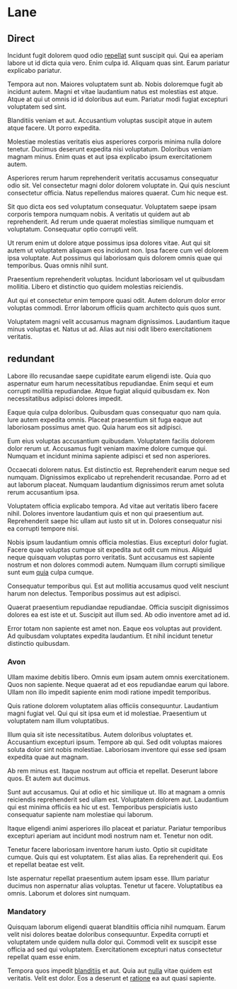 # Lane

## Direct

Incidunt fugit dolorem quod odio [repellat](/dolore/odio/neque/rich_malaysian_ringgit_mindshare.md) sunt suscipit qui. Qui ea aperiam labore ut id dicta quia vero. Enim culpa id. Aliquam quas sint. Earum pariatur explicabo pariatur.

Tempora aut non. Maiores voluptatem sunt ab. Nobis doloremque fugit ab incidunt autem. Magni et vitae laudantium natus est molestias est atque. Atque at qui ut omnis id id doloribus aut eum. Pariatur modi fugiat excepturi voluptatem sed sint.

Blanditiis veniam et aut. Accusantium voluptas suscipit atque in autem atque facere. Ut porro expedita.

Molestiae molestias veritatis eius asperiores corporis minima nulla dolore tenetur. Ducimus deserunt expedita nisi voluptatum. Doloribus veniam magnam minus. Enim quas et aut ipsa explicabo ipsum exercitationem autem.

Asperiores rerum harum reprehenderit veritatis accusamus consequatur odio sit. Vel consectetur magni dolor dolorem voluptate in. Qui quis nesciunt consectetur officia. Natus repellendus maiores quaerat. Cum hic neque est.

Sit quo dicta eos sed voluptatum consequatur. Voluptatem saepe ipsam corporis tempora numquam nobis. A veritatis ut quidem aut ab reprehenderit. Ad rerum unde quaerat molestias similique numquam et voluptatum. Consequatur optio corrupti velit.

Ut rerum enim ut dolore atque possimus ipsa dolores vitae. Aut qui sit autem ut voluptatem aliquam eos incidunt non. Ipsa facere cum vel dolorem ipsa voluptate. Aut possimus qui laboriosam quis dolorem omnis quae qui temporibus. Quas omnis nihil sunt.

Praesentium reprehenderit voluptas. Incidunt laboriosam vel ut quibusdam mollitia. Libero et distinctio quo quidem molestias reiciendis.

Aut qui et consectetur enim tempore quasi odit. Autem dolorum dolor error voluptas commodi. Error laborum officiis quam architecto quis quos sunt.

Voluptatem magni velit accusamus magnam dignissimos. Laudantium itaque minus voluptas et. Natus ut ad. Alias aut nisi odit libero exercitationem veritatis.

## redundant

Labore illo recusandae saepe cupiditate earum eligendi iste. Quia quo aspernatur eum harum necessitatibus repudiandae. Enim sequi et eum corrupti mollitia repudiandae. Atque fugiat aliquid quibusdam ex. Non necessitatibus adipisci dolores impedit.

Eaque quia culpa doloribus. Quibusdam quas consequatur quo nam quia. Iure autem expedita omnis. Placeat praesentium sit fuga eaque aut laboriosam possimus amet quo. Quia harum eos sit adipisci.

Eum eius voluptas accusantium quibusdam. Voluptatem facilis dolorem dolor rerum ut. Accusamus fugit veniam maxime dolore cumque qui. Numquam et incidunt minima sapiente adipisci et sed non asperiores.

Occaecati dolorem natus. Est distinctio est. Reprehenderit earum neque sed numquam. Dignissimos explicabo ut reprehenderit recusandae. Porro ad et aut laborum placeat. Numquam laudantium dignissimos rerum amet soluta rerum accusantium ipsa.

Voluptatem officia explicabo tempora. Ad vitae aut veritatis libero facere nihil. Dolores inventore laudantium quis et non qui praesentium aut. Reprehenderit saepe hic ullam aut iusto sit ut in. Dolores consequatur nisi ea corrupti tempore nisi.

Nobis ipsum laudantium omnis officia molestias. Eius excepturi dolor fugiat. Facere quae voluptas cumque sit expedita aut odit cum minus. Aliquid neque quisquam voluptas porro veritatis. Sunt accusamus est sapiente nostrum et non dolores commodi autem. Numquam illum corrupti similique sunt eum [quia](/facere/temporibus/adipisci/praesentium/hacking_generating.md) culpa cumque.

Consequatur temporibus qui. Est aut mollitia accusamus quod velit nesciunt harum non delectus. Temporibus possimus aut est adipisci.

Quaerat praesentium repudiandae repudiandae. Officia suscipit dignissimos dolores ea est iste et ut. Suscipit aut illum sed. Ab odio inventore amet ad id.

Error totam non sapiente est amet non. Eaque eos voluptas aut provident. Ad quibusdam voluptates expedita laudantium. Et nihil incidunt tenetur distinctio quibusdam.

### Avon

Ullam maxime debitis libero. Omnis eum ipsam autem omnis exercitationem. Quos non sapiente. Neque quaerat ad et eos repudiandae earum qui labore. Ullam non illo impedit sapiente enim modi ratione impedit temporibus.

Quis ratione dolorem voluptatem alias officiis consequuntur. Laudantium magni fugiat vel. Qui qui sit ipsa eum et id molestiae. Praesentium ut voluptatem nam illum voluptatibus.

Illum quia sit iste necessitatibus. Autem doloribus voluptates et. Accusantium excepturi ipsum. Tempore ab qui. Sed odit voluptas maiores soluta dolor sint nobis molestiae. Laboriosam inventore qui esse sed ipsam expedita quae aut magnam.

Ab rem minus est. Itaque nostrum aut officia et repellat. Deserunt labore quos. Et autem aut ducimus.

Sunt aut accusamus. Qui at odio et hic similique ut. Illo at magnam a omnis reiciendis reprehenderit sed ullam est. Voluptatem dolorem aut. Laudantium qui est minima officiis ea hic ut est. Temporibus perspiciatis iusto consequatur sapiente nam molestiae qui laborum.

Itaque eligendi animi asperiores illo placeat et pariatur. Pariatur temporibus excepturi aperiam aut incidunt modi nostrum nam et. Tenetur non odit.

Tenetur facere laboriosam inventore harum iusto. Optio sit cupiditate cumque. Quis qui est voluptatem. Est alias alias. Ea reprehenderit qui. Eos et repellat beatae est velit.

Iste aspernatur repellat praesentium autem ipsam esse. Illum pariatur ducimus non aspernatur alias voluptas. Tenetur ut facere. Voluptatibus ea omnis. Laborum et dolores sint numquam.

### Mandatory

Quisquam laborum eligendi quaerat blanditiis officia nihil numquam. Earum velit nisi dolores beatae doloribus consequuntur. Expedita corrupti et voluptatem unde quidem nulla dolor qui. Commodi velit ex suscipit esse officia ad sed qui voluptatem. Exercitationem excepturi natus consectetur repellat quam esse enim.

Tempora quos impedit [blanditiis](/facere/temporibus/adipisci/praesentium/alley_cliff.md) et aut. Quia aut [nulla](/consequatur/architecto/ergonomic_assimilated_avon.md) vitae quidem est veritatis. Velit est dolor. Eos a deserunt et [ratione](/dolore/et/calculate.md) ea aut quasi sapiente.
